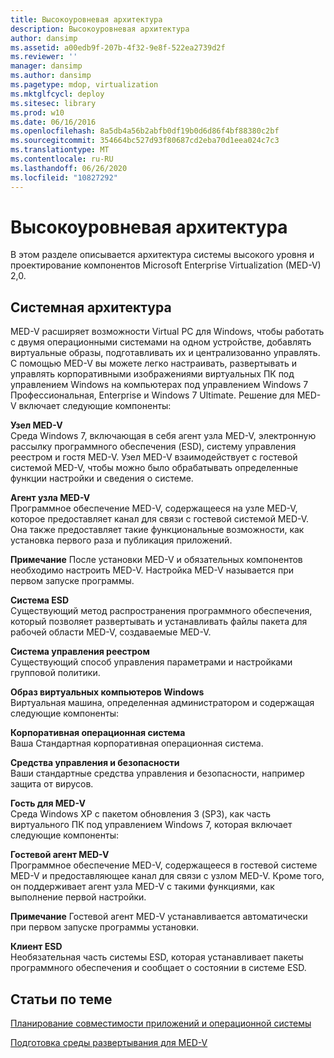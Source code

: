 ```yaml
---
title: Высокоуровневая архитектура
description: Высокоуровневая архитектура
author: dansimp
ms.assetid: a00edb9f-207b-4f32-9e8f-522ea2739d2f
ms.reviewer: ''
manager: dansimp
ms.author: dansimp
ms.pagetype: mdop, virtualization
ms.mktglfcycl: deploy
ms.sitesec: library
ms.prod: w10
ms.date: 06/16/2016
ms.openlocfilehash: 8a5db4a56b2abfb0df19b0d6d86f4bf88380c2bf
ms.sourcegitcommit: 354664bc527d93f80687cd2eba70d1eea024c7c3
ms.translationtype: MT
ms.contentlocale: ru-RU
ms.lasthandoff: 06/26/2020
ms.locfileid: "10827292"
---
```

# Высокоуровневая архитектура


В этом разделе описывается архитектура системы высокого уровня и проектирование компонентов Microsoft Enterprise Virtualization (MED-V) 2,0.

## Системная архитектура


MED-V расширяет возможности Virtual PC для Windows, чтобы работать с двумя операционными системами на одном устройстве, добавлять виртуальные образы, подготавливать их и централизованно управлять. С помощью MED-V вы можете легко настраивать, развертывать и управлять корпоративными изображениями виртуальных ПК под управлением Windows на компьютерах под управлением Windows 7 Профессиональная, Enterprise и Windows 7 Ultimate. Решение для MED-V включает следующие компоненты:

<a href="" id="---------------med-v-host"></a> **Узел MED-V**  
Среда Windows 7, включающая в себя агент узла MED-V, электронную рассылку программного обеспечения (ESD), систему управления реестром и гостя MED-V. Узел MED-V взаимодействует с гостевой системой MED-V, чтобы можно было обрабатывать определенные функции настройки и сведения о системе.

<a href="" id="-------------------med-v-host-agent"></a> **Агент узла MED-V**  
Программное обеспечение MED-V, содержащееся на узле MED-V, которое предоставляет канал для связи с гостевой системой MED-V. Она также предоставляет такие функциональные возможности, как установка первого раза и публикация приложений.

**Примечание**  После установки MED-V и обязательных компонентов необходимо настроить MED-V. Настройка MED-V называется при первом запуске программы.

 

<a href="" id="esd-system"></a>**Система ESD**  
Существующий метод распространения программного обеспечения, который позволяет развертывать и устанавливать файлы пакета для рабочей области MED-V, создаваемые MED-V.

<a href="" id="registry-management-system"></a>**Система управления реестром**  
Существующий способ управления параметрами и настройками групповой политики.

<a href="" id="windows-virtual-pc-image"></a>**Образ виртуальных компьютеров Windows**  
Виртуальная машина, определенная администратором и содержащая следующие компоненты:

<a href="" id="corporate-operating-system"></a>**Корпоративная операционная система**  
Ваша Стандартная корпоративная операционная система.

<a href="" id="management-and-security-tools"></a>**Средства управления и безопасности**  
Ваши стандартные средства управления и безопасности, например защита от вирусов.

<a href="" id="-----------------------med-v-guest"></a> **Гость для MED-V**  
Среда Windows XP с пакетом обновления 3 (SP3), как часть виртуального ПК под управлением Windows 7, которая включает следующие компоненты:

<a href="" id="---------------------------med-v-guest-agent"></a> **Гостевой агент MED-V**  
Программное обеспечение MED-V, содержащееся в гостевой системе MED-V и предоставляющее канал для связи с узлом MED-V. Кроме того, он поддерживает агент узла MED-V с такими функциями, как выполнение первой настройки.

**Примечание**  Гостевой агент MED-V устанавливается автоматически при первом запуске программы установки.

 

<a href="" id="esd-client"></a>**Клиент ESD**  
Необязательная часть системы ESD, которая устанавливает пакеты программного обеспечения и сообщает о состоянии в системе ESD.

## Статьи по теме


[Планирование совместимости приложений и операционной системы](planning-for-application-operating-system-compatibility.md)

[Подготовка среды развертывания для MED-V](prepare-the-deployment-environment-for-med-v.md)

 

 





